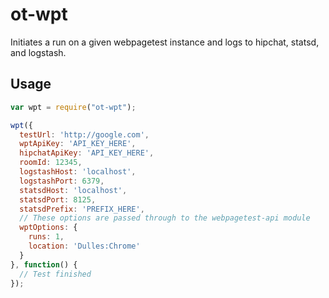 # ot-wpt
Initiates a run on a given webpagetest instance and logs to hipchat, statsd, and logstash.

## Usage

```js
var wpt = require("ot-wpt");

wpt({
  testUrl: 'http://google.com',
  wptApiKey: 'API_KEY_HERE',
  hipchatApiKey: 'API_KEY_HERE',
  roomId: 12345,
  logstashHost: 'localhost',
  logstashPort: 6379,
  statsdHost: 'localhost',
  statsdPort: 8125,
  statsdPrefix: 'PREFIX_HERE',
  // These options are passed through to the webpagetest-api module
  wptOptions: {
    runs: 1,
    location: 'Dulles:Chrome'
  }
}, function() {
  // Test finished
});
```
